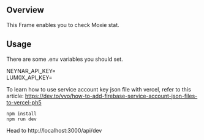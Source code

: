 ## Overview
This Frame enables you to check Moxie stat.

## Usage

There are some .env variables you should set.

NEYNAR_API_KEY=<Your NEYNAR API Key>  
LUM0X_API_KEY=<Your Lum0x API Key>

To learn how to use service account key json file with vercel, refer to this article: https://dev.to/vvo/how-to-add-firebase-service-account-json-files-to-vercel-ph5

```
npm install
npm run dev
```

Head to http://localhost:3000/api/dev